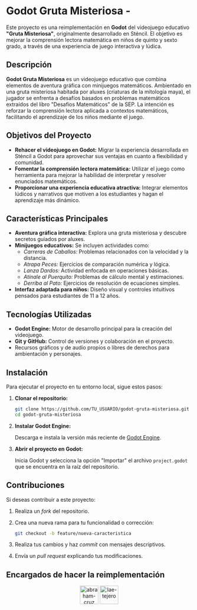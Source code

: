 # Godot Gruta Misteriosa -

Este proyecto es una reimplementación en **Godot** del videojuego educativo **"Gruta Misteriosa"**, originalmente desarrollado en Sténcil. El objetivo es mejorar la comprensión lectora matemática en niños de quinto y sexto grado, a través de una experiencia de juego interactiva y lúdica.

## Descripción

**Godot Gruta Misteriosa** es un videojuego educativo que combina elementos de aventura gráfica con minijuegos matemáticos. Ambientado en una gruta misteriosa habitada por aluxes (criaturas de la mitología maya), el jugador se enfrenta a desafíos basados en problemas matemáticos extraídos del libro "Desafíos Matemáticos" de la SEP. La intención es reforzar la comprensión lectora aplicada a contextos matemáticos, facilitando el aprendizaje de los niños mediante el juego.

## Objetivos del Proyecto

- **Rehacer el videojuego en Godot:** Migrar la experiencia desarrollada en Sténcil a Godot para aprovechar sus ventajas en cuanto a flexibilidad y comunidad.
- **Fomentar la comprensión lectora matemática:** Utilizar el juego como herramienta para mejorar la habilidad de interpretar y resolver enunciados matemáticos.
- **Proporcionar una experiencia educativa atractiva:** Integrar elementos lúdicos y narrativos que motiven a los estudiantes y hagan el aprendizaje más dinámico.

## Características Principales

- **Aventura gráfica interactiva:** Explora una gruta misteriosa y descubre secretos guiados por aluxes.
- **Minijuegos educativos:** Se incluyen actividades como:
  - _Carreras de Caballos:_ Problemas relacionados con la velocidad y la distancia.
  - _Atrapa Peces:_ Ejercicios de comparación numérica y lógica.
  - _Lanza Dardos:_ Actividad enfocada en operaciones básicas.
  - _Atínale al Puerquito:_ Problemas de cálculo mental y estimaciones.
  - _Derriba al Pato:_ Ejercicios de resolución de ecuaciones simples.
- **Interfaz adaptada para niños:** Diseño visual y controles intuitivos pensados para estudiantes de 11 a 12 años.

## Tecnologías Utilizadas

- **Godot Engine:** Motor de desarrollo principal para la creación del videojuego.
- **Git y GitHub:** Control de versiones y colaboración en el proyecto.
- Recursos gráficos y de audio propios o libres de derechos para ambientación y personajes.

## Instalación

Para ejecutar el proyecto en tu entorno local, sigue estos pasos:

1. **Clonar el repositorio:**

   ```bash
   git clone https://github.com/TU_USUARIO/godot-gruta-misteriosa.git
   cd godot-gruta-misteriosa

   ```

2. **Instalar Godot Engine:**

   Descarga e instala la versión más reciente de [Godot Engine](https://godotengine.org/download).

3. **Abrir el proyecto en Godot:**

   Inicia Godot y selecciona la opción "Importar" el archivo `project.godot` que se encuentra en la raíz del repositorio.

## Contribuciones

Si deseas contribuir a este proyecto:

1. Realiza un _fork_ del repositorio.
2. Crea una nueva rama para tu funcionalidad o corrección:

   ```bash
   git checkout -b feature/nueva-caracteristica
   ```

3. Realiza tus cambios y haz _commit_ con mensajes descriptivos.
4. Envía un _pull request_ explicando tus modificaciones.

## Encargados de hacer la reimplementación
<div align="center">
<a href="https://github.com/abrahamcruzc"><img src="https://avatars.githubusercontent.com/u/89595482?v=4" title="abraham-cruz" width="50" height="50" ></a>
<a href="https://github.com/LeticiaTejeroGamboa2401"><img src="https://avatars.githubusercontent.com/u/92128636?v=4" title="lae-tejero" width="50" height="50" ></a>
</div>

